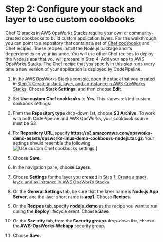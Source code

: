 # Step 2: Configure your stack and layer to use custom cookbooks<a name="other-services-cp-stackconfig"></a>

Chef 12 stacks in AWS OpsWorks Stacks require your own or community\-created cookbooks to build custom application layers\. For this walkthrough, you can point to a repository that contains a set of [Chef cookbooks](https://docs.chef.io/cookbooks.html) and Chef recipes\. These recipes install the Node\.js package and its dependencies on your instance\. You will use other Chef recipes to deploy the Node\.js app that you will prepare in [Step 4: Add your app to AWS OpsWorks Stacks](other-services-cp-chef12-addapp.md)\. The Chef recipe that you specify in this step runs every time a new version of your application is deployed by CodePipeline\.

1. In the AWS OpsWorks Stacks console, open the stack that you created in [Step 1: Create a stack, layer, and an instance in AWS OpsWorks Stacks](other-services-cp-chef12-stack.md)\. Choose **Stack Settings**, and then choose **Edit**\.

1. Set **Use custom Chef cookbooks** to **Yes**\. This shows related custom cookbook settings\.

1. From the **Repository type** drop\-down list, choose **S3 Archive**\. To work with both CodePipeline and AWS OpsWorks, your cookbook source must be S3\.

1. For **Repository URL**, specify **https://s3\.amazonaws\.com/opsworks\-demo\-assets/opsworks\-linux\-demo\-cookbooks\-nodejs\.tar\.gz**\. Your settings should resemble the following\.  
![\[Use custom Chef cookbooks settings.\]](http://docs.aws.amazon.com/opsworks/latest/userguide/images/cp_integ_usecustomcook.png)

1. Choose **Save**\.

1. In the navigation pane, choose **Layers**\.

1. Choose **Settings** for the layer you created in [Step 1: Create a stack, layer, and an instance in AWS OpsWorks Stacks](other-services-cp-chef12-stack.md)\.

1. On the **General Settings** tab, be sure that the layer name is **Node\.js App Server**, and the layer short name is **app1**\. Choose **Recipes**\.

1. On the **Recipes** tab, specify **nodejs\_demo** as the recipe you want to run during the **Deploy** lifecycle event\. Choose **Save**\.

1. On the **Security** tab, from the **Security groups** drop\-down list, choose the **AWS\-OpsWorks\-Webapp** security group\.

1. Choose **Save**\.